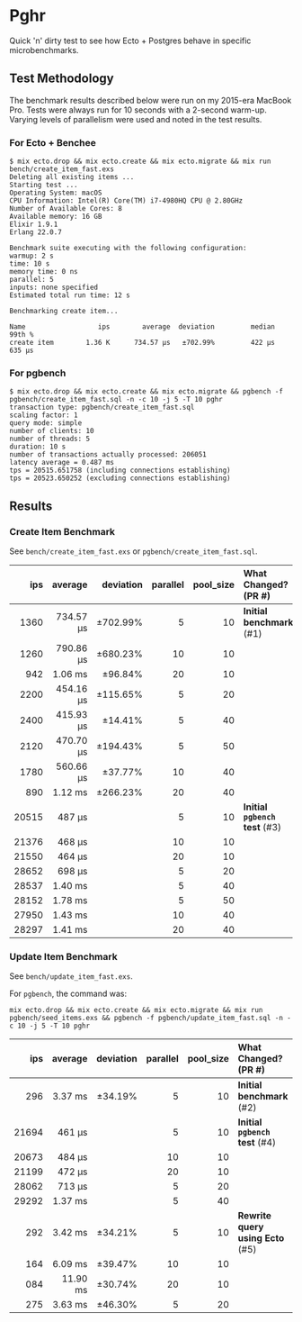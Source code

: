 # Pghr

Quick 'n' dirty test to see how Ecto + Postgres behave in specific microbenchmarks.

## Test Methodology

The benchmark results described below were run on my 2015-era MacBook Pro. Tests were always run for 10 seconds with a 2-second warm-up. Varying levels of parallelism were used and noted in the test results.

### For Ecto + Benchee

```
$ mix ecto.drop && mix ecto.create && mix ecto.migrate && mix run bench/create_item_fast.exs 
Deleting all existing items ...
Starting test ...
Operating System: macOS
CPU Information: Intel(R) Core(TM) i7-4980HQ CPU @ 2.80GHz
Number of Available Cores: 8
Available memory: 16 GB
Elixir 1.9.1
Erlang 22.0.7

Benchmark suite executing with the following configuration:
warmup: 2 s
time: 10 s
memory time: 0 ns
parallel: 5
inputs: none specified
Estimated total run time: 12 s

Benchmarking create item...

Name                  ips        average  deviation         median         99th %
create item        1.36 K      734.57 μs   ±702.99%         422 μs         635 μs
```

### For pgbench

```
$ mix ecto.drop && mix ecto.create && mix ecto.migrate && pgbench -f pgbench/create_item_fast.sql -n -c 10 -j 5 -T 10 pghr
transaction type: pgbench/create_item_fast.sql
scaling factor: 1
query mode: simple
number of clients: 10
number of threads: 5
duration: 10 s
number of transactions actually processed: 206051
latency average = 0.487 ms
tps = 20515.651758 (including connections establishing)
tps = 20523.650252 (excluding connections establishing)
```

## Results

### Create Item Benchmark

See `bench/create_item_fast.exs` or `pgbench/create_item_fast.sql`.

   ips |   average | deviation | parallel | pool_size | What Changed? (PR #)
------:|----------:|----------:|---------:|----------:|:---
  1360 | 734.57 μs |  ±702.99% |        5 |        10 | **Initial benchmark** (#1)
  1260 | 790.86 μs |  ±680.23% |       10 |        10 |
   942 |   1.06 ms |   ±96.84% |       20 |        10 |
  2200 | 454.16 μs |  ±115.65% |        5 |        20 |
  2400 | 415.93 μs |   ±14.41% |        5 |        40 |
  2120 | 470.70 μs |  ±194.43% |        5 |        50 |
  1780 | 560.66 μs |   ±37.77% |       10 |        40 |
   890 |   1.12 ms |  ±266.23% |       20 |        40 |
 20515 |    487 µs |           |        5 |        10 | **Initial `pgbench` test** (#3)
 21376 |    468 µs |           |       10 |        10 |
 21550 |    464 µs |           |       20 |        10 |
 28652 |    698 µs |           |        5 |        20 |
 28537 |   1.40 ms |           |        5 |        40 |
 28152 |   1.78 ms |           |        5 |        50 |
 27950 |   1.43 ms |           |       10 |        40 |
 28297 |   1.41 ms |           |       20 |        40 |

### Update Item Benchmark

See `bench/update_item_fast.exs`.

For `pgbench`, the command was:

```
mix ecto.drop && mix ecto.create && mix ecto.migrate && mix run pgbench/seed_items.exs && pgbench -f pgbench/update_item_fast.sql -n -c 10 -j 5 -T 10 pghr
```

   ips |   average | deviation | parallel | pool_size | What Changed? (PR #)
------:|----------:|----------:|---------:|----------:|:---
   296 |   3.37 ms |   ±34.19% |        5 |        10 | **Initial benchmark** (#2)
 21694 |    461 µs |           |        5 |        10 | **Initial `pgbench` test** (#4)   
 20673 |    484 µs |           |       10 |        10 |
 21199 |    472 µs |           |       20 |        10 |
 28062 |    713 µs |           |        5 |        20 |
 29292 |   1.37 ms |           |        5 |        40 |
   292 |   3.42 ms |   ±34.21% |        5 |        10 | **Rewrite query using Ecto** (#5)
   164 |   6.09 ms |   ±39.47% |       10 |        10 |
   084 |  11.90 ms |   ±30.74% |       20 |        10 |
   275 |   3.63 ms |   ±46.30% |        5 |        20 |
   